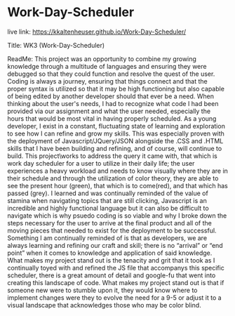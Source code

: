 # Work-Day-Scheduler

live link: https://kkaltenheuser.github.io/Work-Day-Scheduler/

Title: WK3 (Work-Day-Scheduler)

ReadMe: This project was an opportunity to combine my growing knowledge through a multitude of languages and ensuring they were debugged so that they could function and resolve the quest of the user. Coding is always a journey, ensuring that things connect and that the proper syntax is utilized so that it may be high functioning but also capable of being edited by another developer should that ever be a need. When thinking about the user's needs, I had to recognize what code I had been provided via our assignment and what the user needed, especially the hours that would be most vital in having properly scheduled. As a young developer, I exist in a constant, fluctuating state of learning and exploration to see how I can refine and grow my skills. This was especially proven with the deployment of Javascript/JQuery/JSON alongside the .CSS and .HTML skills that I have been building and refining, and of course, will continue to build. This project\works to address the query it came with, that which is work day scheduler for a user to utilize in their daily life; the user experiences a heavy workload and needs to know visually where they are in their schedule and through the utilization of color theory, they are able to see the present hour (green), that which is to come(red), and that which has passed (grey). I learned and was continually reminded of the value of stamina when navigating topics that are still clicking, Javascript is an incredible and highly functional language but it can also be difficult to navigate which is why psuedo coding is so viable and why I broke down the steps necessary for the user to arrive at the final product and all of the moving pieces that needed to exist for the deployment to be successful. Something I am continually reminded of is that as developers, we are always learning and refining our craft and skill; there is no “arrival” or “end point” when it comes to knowledge and application of said knowledge. What makes my project stand out is the tenacity and grit that it took as I continually toyed with and refined the JS file that accompanys this specific scheduler, there is a great amount of detail and google-fu that went into creating this landscape of code. What makes my project stand out is that if someone new were to stumble upon it, they would know where to implement changes were they to evolve the need for a 9-5 or adjust it to a visual landscape that acknowledges those who may be color blind. 
